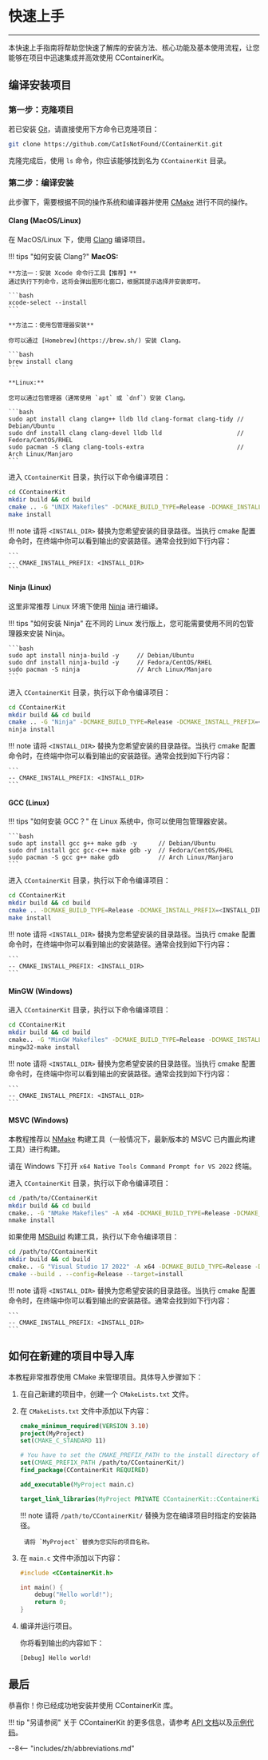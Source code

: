 # 快速上手

-----

本快速上手指南将帮助您快速了解库的安装方法、核心功能及基本使用流程，让您能够在项目中迅速集成并高效使用 CContainerKit。

## 编译安装项目

### 第一步：克隆项目

若已安装 [Git](https://git-scm.com/downloads)，请直接使用下方命令已克隆项目：

```bash
git clone https://github.com/CatIsNotFound/CContainerKit.git
```

克隆完成后，使用 `ls` 命令，你应该能够找到名为 `CContainerKit` 目录。

### 第二步：编译安装

此步骤下，需要根据不同的操作系统和编译器并使用 [CMake](https://cmake.org/download/) 进行不同的操作。

#### Clang (MacOS/Linux)

在 MacOS/Linux 下，使用 [Clang](https://clang.llvm.org/) 编译项目。

!!! tips "如何安装 Clang?"
    **MacOS:**

    **方法一：安装 Xcode 命令行工具【推荐】**
    通过执行下列命令，这将会弹出图形化窗口，根据其提示选择并安装即可。

    ```bash
    xcode-select --install
    ```

    **方法二：使用包管理器安装**
    
    你可以通过 [Homebrew](https://brew.sh/) 安装 Clang。

    ```bash
    brew install clang
    ```

    **Linux:**

    您可以通过包管理器（通常使用 `apt` 或 `dnf`）安装 Clang。

    ```bash
    sudo apt install clang clang++ lldb lld clang-format clang-tidy // Debian/Ubuntu
    sudo dnf install clang clang-devel lldb lld                     // Fedora/CentOS/RHEL
    sudo pacman -S clang clang-tools-extra                          // Arch Linux/Manjaro
    ```

进入 `CContainerKit` 目录，执行以下命令编译项目：

```bash
cd CContainerKit
mkdir build && cd build
cmake .. -G "UNIX Makefiles" -DCMAKE_BUILD_TYPE=Release -DCMAKE_INSTALL_PREFIX=<INSTALL_DIR> 
make install
```

!!! note
    请将 `<INSTALL_DIR>` 替换为您希望安装的目录路径。当执行 cmake 配置命令时，在终端中你可以看到输出的安装路径。通常会找到如下行内容：

    ```
    -- CMAKE_INSTALL_PREFIX: <INSTALL_DIR>
    ```


#### Ninja (Linux)

这里非常推荐 Linux 环境下使用 [Ninja](https://ninja-build.org/) 进行编译。

!!! tips "如何安装 Ninja"
    在不同的 Linux 发行版上，您可能需要使用不同的包管理器来安装 Ninja。

    ```bash
    sudo apt install ninja-build -y     // Debian/Ubuntu
    sudo dnf install ninja-build -y     // Fedora/CentOS/RHEL
    sudo pacman -S ninja                // Arch Linux/Manjaro
    ```

进入 `CContainerKit` 目录，执行以下命令编译项目：

```bash
cd CContainerKit
mkdir build && cd build
cmake .. -G "Ninja" -DCMAKE_BUILD_TYPE=Release -DCMAKE_INSTALL_PREFIX=<INSTALL_DIR> 
ninja install
```

!!! note
    请将 `<INSTALL_DIR>` 替换为您希望安装的目录路径。当执行 cmake 配置命令时，在终端中你可以看到输出的安装路径。通常会找到如下行内容：

    ```
    -- CMAKE_INSTALL_PREFIX: <INSTALL_DIR>
    ```

#### GCC (Linux)

!!! tips "如何安装 GCC？"
    在 Linux 系统中，你可以使用包管理器安装。

    ```bash
    sudo apt install gcc g++ make gdb -y      // Debian/Ubuntu
    sudo dnf install gcc gcc-c++ make gdb -y  // Fedora/CentOS/RHEL
    sudo pacman -S gcc g++ make gdb           // Arch Linux/Manjaro
    ```

进入 `CContainerKit` 目录，执行以下命令编译项目：

```bash
cd CContainerKit
mkdir build && cd build
cmake .. -DCMAKE_BUILD_TYPE=Release -DCMAKE_INSTALL_PREFIX=<INSTALL_DIR>
make install
```

!!! note
    请将 `<INSTALL_DIR>` 替换为您希望安装的目录路径。当执行 cmake 配置命令时，在终端中你可以看到输出的安装路径。通常会找到如下行内容：
    
    ```
    -- CMAKE_INSTALL_PREFIX: <INSTALL_DIR>
    ```

#### MinGW (Windows)

进入 `CContainerKit` 目录，执行以下命令编译项目：

```bash
cd CContainerKit
mkdir build && cd build
cmake.. -G "MinGW Makefiles" -DCMAKE_BUILD_TYPE=Release -DCMAKE_INSTALL_PREFIX=<INSTALL_DIR>
mingw32-make install
```

!!! note
    请将 `<INSTALL_DIR>` 替换为您希望安装的目录路径。当执行 cmake 配置命令时，在终端中你可以看到输出的安装路径。通常会找到如下行内容：

    ```
    -- CMAKE_INSTALL_PREFIX: <INSTALL_DIR>
    ```

#### MSVC (Windows)

本教程推荐以 [NMake](https://learn.microsoft.com/en-us/cpp/build/reference/nmake-reference?view=msvc-170) 构建工具（一般情况下，最新版本的 MSVC 已内置此构建工具）进行构建。

请在 Windows 下打开 `x64 Native Tools Command Prompt for VS 2022` 终端。

进入 `CContainerKit` 目录，执行以下命令编译项目：

```bash
cd /path/to/CContainerKit
mkdir build && cd build
cmake.. -G "NMake Makefiles" -A x64 -DCMAKE_BUILD_TYPE=Release -DCMAKE_INSTALL_PREFIX=<INSTALL_DIR>
nmake install
```

如果使用 [MSBuild](https://learn.microsoft.com/en-us/cpp/build/reference/msbuild-reference-cpp?view=msvc-170) 构建工具，执行以下命令编译项目：

```bash
cd /path/to/CContainerKit
mkdir build && cd build
cmake.. -G "Visual Studio 17 2022" -A x64 -DCMAKE_BUILD_TYPE=Release -DCMAKE_INSTALL_PREFIX=<INSTALL_DIR>
cmake --build . --config=Release --target=install
```

!!! note
    请将 `<INSTALL_DIR>` 替换为您希望安装的目录路径。当执行 cmake 配置命令时，在终端中你可以看到输出的安装路径。通常会找到如下行内容：

    ```
    -- CMAKE_INSTALL_PREFIX: <INSTALL_DIR>
    ```


## 如何在新建的项目中导入库

本教程非常推荐使用 CMake 来管理项目。具体导入步骤如下：

1. 在自己新建的项目中，创建一个 `CMakeLists.txt` 文件。
2. 在 `CMakeLists.txt` 文件中添加以下内容：

    ```cmake
    cmake_minimum_required(VERSION 3.10)
    project(MyProject)
    set(CMAKE_C_STANDARD 11)

    # You have to set the CMAKE_PREFIX_PATH to the install directory of CContainerKit.
    set(CMAKE_PREFIX_PATH /path/to/CContainerKit/)
    find_package(CContainerKit REQUIRED)

    add_executable(MyProject main.c)

    target_link_libraries(MyProject PRIVATE CContainerKit::CContainerKit)
    ```

    !!! note
        请将 `/path/to/CContainerKit/` 替换为您在编译项目时指定的安装路径。

        请将 `MyProject` 替换为您实际的项目名称。

3. 在 `main.c` 文件中添加以下内容：

    ```c
    #include <CContainerKit.h>

    int main() {
        debug("Hello world!");
        return 0;
    }
    ```

4. 编译并运行项目。

    你将看到输出的内容如下：

    ```
    [Debug] Hello world!
    ```

## 最后

恭喜你！你已经成功地安装并使用 CContainerKit 库。

!!! tip "另请参阅"
    关于 CContainerKit 的更多信息，请参考 [API 文档](../apis/index.md)以及[示例代码](../demos/index.md)。

--8<-- "includes/zh/abbreviations.md"
